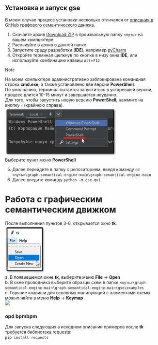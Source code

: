 ## Установка и запуск gse
В моем случае процесс установки несколько отличался от [описания в GitHub графового семантического движка](https://github.com/smer44/graph-semantical-engine?tab=readme-ov-file#%D0%B3%D1%80%D0%B0%D1%84%D0%BE%D0%B2%D1%8B%D0%B9-%D1%81%D0%B5%D0%BC%D0%B0%D0%BD%D1%82%D0%B8%D1%87%D0%B5%D1%81%D0%BA%D0%B8%D0%B9-%D0%B4%D0%B2%D0%B8%D0%B6%D0%BE%D0%BA).
1. Скачайте архив [Download ZIP](https://github.com/smer44/graph-semantical-engine/archive/refs/heads/main.zip) в произвольную папку `<путь>` на вашем компьютере
2. Распакуйте в архив в данной папке
3. Запустите среду разработки (**IDE**), например [pyCharm](https://www.jetbrains.com/pycharm/)
4. Откройте терминал щелкнув по кнопке в низу окна **IDE**, или используйте комбинацию клавиш `Alt`+`F12`
> [!note]  
>    На моем компьютере административно заблокирована командная строка **cmd.exe**, а также установлено две версии **PowerShell**.    
>    По умолчанию, терминал пытается запуститься в устаревшей версии, процесс длится 10-15 минут и завершается неудачно.    
>    Для того, чтобы запустить новую версию **PowerShell**, нажмите на кнопку `˅` (крайнюю справа).
>    ![Выбор терминала](pycharm_term.png)    
>    Выберите пункт меню **PowerShell**
5. Далее перейдите в папку с репозиторием, введя команду `cd <путь>\graph-semantical-engine-main\graph-semantical-engine-main`
6. Далее введите команду `python -m gse.gui`
# Работа с графическим семантическим движком
После выполнения пунктов 3-6, открывается окно **tk**.    
![Окно tk](gse.png)    
a. В появившемся окне **tk**, выберите меню **File** -> **Open**    
b. В окне проводника выберите образцы схем в папке `<путь>\graph-semantical-engine-main\graph-semantical-engine-main\gse\examples`    
c. Горячие клавиши для основных манипуляций с элементами схемы можно найти в меню **Help** -> **Keymap**    
   ![](https://i.imgur.com/BF3CcGy.png)    
### opd bpmbpm 
Для запуска следующих в исходном описании примеров после **tk** требуется библиотека requests:  
`pip install requests`
